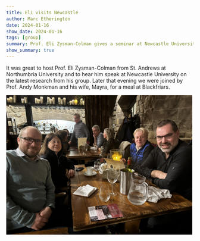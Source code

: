```yaml
---
title: Eli visits Newcastle
author: Marc Etherington
date: 2024-01-16
show_date: 2024-01-16
tags: [group]
summary: Prof. Eli Zysman-Colman gives a seminar at Newcastle University and visits our group at Northumbria University.
show_summary: true
---
```

It was great to host Prof. Eli Zysman-Colman from St. Andrews at Northumbria University and to hear him speak at Newcastle University on the latest research from his group. Later that evening we were joined by Prof. Andy Monkman and his wife, Mayra, for a meal at Blackfriars.

<img src="https://github.com/marc-k-etherington/marc-k-etherington.github.io/blob/main/content/post/images/Eli_visit_2024.jpg?raw=true" width="500" height="auto">
